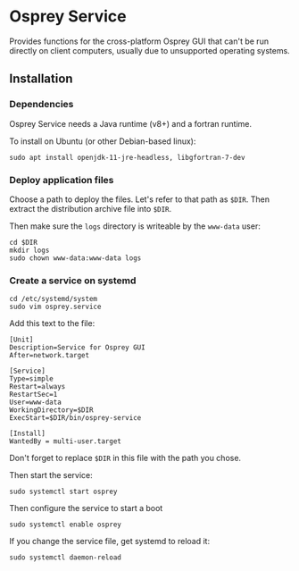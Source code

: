
# Osprey Service

Provides functions for the cross-platform Osprey GUI that can't be run
directly on client computers, usually due to unsupported operating systems.


## Installation

### Dependencies

Osprey Service needs a Java runtime (v8+) and a fortran runtime.

To install on Ubuntu (or other Debian-based linux):
```shell
sudo apt install openjdk-11-jre-headless, libgfortran-7-dev
```

### Deploy application files

Choose a path to deploy the files. Let's refer to that path as `$DIR`.
Then extract the distribution archive file into `$DIR`.

Then make sure the `logs` directory is writeable by the `www-data` user:
```shell
cd $DIR
mkdir logs
sudo chown www-data:www-data logs
```


### Create a service on systemd

```shell
cd /etc/systemd/system
sudo vim osprey.service
```

Add this text to the file:
```
[Unit]
Description=Service for Osprey GUI
After=network.target

[Service]
Type=simple
Restart=always
RestartSec=1
User=www-data
WorkingDirectory=$DIR
ExecStart=$DIR/bin/osprey-service

[Install]
WantedBy = multi-user.target
```
Don't forget to replace `$DIR` in this file with the path you chose.

Then start the service:
```shell
sudo systemctl start osprey
```

Then configure the service to start a boot
```shell
sudo systemctl enable osprey
```

If you change the service file, get systemd to reload it:
```shell
sudo systemctl daemon-reload
```